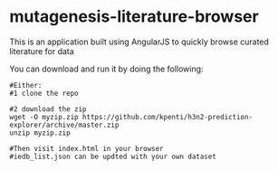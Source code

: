 # mutagenesis-literature-browser

This is an application built using AngularJS to quickly browse curated literature for data

You can download and run it by doing the following:

```
#Either:
#1 clone the repo

#2 download the zip
wget -O myzip.zip https://github.com/kpenti/h3n2-prediction-explorer/archive/master.zip
unzip myzip.zip

#Then visit index.html in your browser
#iedb_list.json can be updted with your own dataset
```
